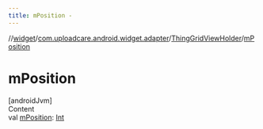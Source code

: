 ```yaml
---
title: mPosition -
---
```

//[widget](../../index.md)/[com.uploadcare.android.widget.adapter](../index.md)/[ThingGridViewHolder](index.md)/[mPosition](m-position.md)



# mPosition  
[androidJvm]  
Content  
val [mPosition](m-position.md): [Int](https://kotlinlang.org/api/latest/jvm/stdlib/kotlin/-int/index.html)  



